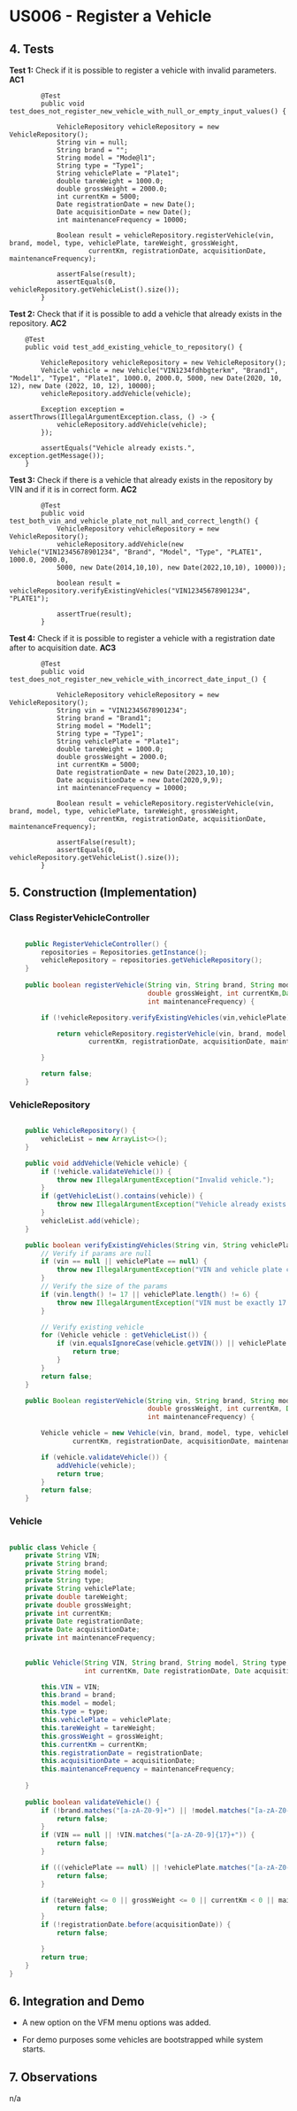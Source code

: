 # US006 - Register a Vehicle 

## 4. Tests 

**Test 1:** Check if it is possible to register a vehicle with invalid parameters. **AC1**

            @Test
            public void test_does_not_register_new_vehicle_with_null_or_empty_input_values() {

                VehicleRepository vehicleRepository = new VehicleRepository();
                String vin = null;
                String brand = "";
                String model = "Mode@l1";
                String type = "Type1";
                String vehiclePlate = "Plate1";
                double tareWeight = 1000.0;
                double grossWeight = 2000.0;
                int currentKm = 5000;
                Date registrationDate = new Date();
                Date acquisitionDate = new Date();
                int maintenanceFrequency = 10000;

                Boolean result = vehicleRepository.registerVehicle(vin, brand, model, type, vehiclePlate, tareWeight, grossWeight,
                        currentKm, registrationDate, acquisitionDate, maintenanceFrequency);

                assertFalse(result);
                assertEquals(0, vehicleRepository.getVehicleList().size());
            }

**Test 2:** Check that if it is possible to add a vehicle that already exists in the repository. **AC2**

        @Test
        public void test_add_existing_vehicle_to_repository() {

            VehicleRepository vehicleRepository = new VehicleRepository();
            Vehicle vehicle = new Vehicle("VIN1234fdhbgterkm", "Brand1", "Model1", "Type1", "Plate1", 1000.0, 2000.0, 5000, new Date(2020, 10, 12), new Date (2022, 10, 12), 10000);
            vehicleRepository.addVehicle(vehicle);

            Exception exception = assertThrows(IllegalArgumentException.class, () -> {
                vehicleRepository.addVehicle(vehicle);
            });

            assertEquals("Vehicle already exists.", exception.getMessage());
        }

**Test 3:** Check if there is a vehicle that already exists in the repository by VIN and if it is in correct form. **AC2**

            @Test
            public void test_both_vin_and_vehicle_plate_not_null_and_correct_length() {
                VehicleRepository vehicleRepository = new VehicleRepository();
                vehicleRepository.addVehicle(new Vehicle("VIN12345678901234", "Brand", "Model", "Type", "PLATE1", 1000.0, 2000.0, 
                5000, new Date(2014,10,10), new Date(2022,10,10), 10000));

                boolean result = vehicleRepository.verifyExistingVehicles("VIN12345678901234", "PLATE1");

                assertTrue(result);
            }

**Test 4:** Check if it is possible to register a vehicle with a registration date after to acquisition date. **AC3**

            @Test
            public void test_does_not_register_new_vehicle_with_incorrect_date_input_() {

                VehicleRepository vehicleRepository = new VehicleRepository();
                String vin = "VIN12345678901234";
                String brand = "Brand1";
                String model = "Model1";
                String type = "Type1";
                String vehiclePlate = "Plate1";
                double tareWeight = 1000.0;
                double grossWeight = 2000.0;
                int currentKm = 5000;
                Date registrationDate = new Date(2023,10,10);
                Date acquisitionDate = new Date(2020,9,9);
                int maintenanceFrequency = 10000;

                Boolean result = vehicleRepository.registerVehicle(vin, brand, model, type, vehiclePlate, tareWeight, grossWeight,
                        currentKm, registrationDate, acquisitionDate, maintenanceFrequency);

                assertFalse(result);
                assertEquals(0, vehicleRepository.getVehicleList().size());
            }


## 5. Construction (Implementation)

### Class RegisterVehicleController

```java

    public RegisterVehicleController() {
        repositories = Repositories.getInstance();
        vehicleRepository = repositories.getVehicleRepository();
    }
    
    public boolean registerVehicle(String vin, String brand, String model, String type, String vehiclePlate, double tareWeight,
                                   double grossWeight, int currentKm,Date registrationDate, Date acquisitionDate,
                                   int maintenanceFrequency) {

        if (!vehicleRepository.verifyExistingVehicles(vin,vehiclePlate)) {

            return vehicleRepository.registerVehicle(vin, brand, model, type, vehiclePlate, tareWeight, grossWeight,
                    currentKm, registrationDate, acquisitionDate, maintenanceFrequency);

        }

        return false;
    }

```

### VehicleRepository

````java

    public VehicleRepository() {
        vehicleList = new ArrayList<>();
    }

    public void addVehicle(Vehicle vehicle) {
        if (!vehicle.validateVehicle()) {
            throw new IllegalArgumentException("Invalid vehicle.");
        }
        if (getVehicleList().contains(vehicle)) {
            throw new IllegalArgumentException("Vehicle already exists.");
        }
        vehicleList.add(vehicle);
    }

    public boolean verifyExistingVehicles(String vin, String vehiclePlate) {
        // Verify if params are null
        if (vin == null || vehiclePlate == null) {
            throw new IllegalArgumentException("VIN and vehicle plate cannot be null.");
        }
        // Verify the size of the params
        if (vin.length() != 17 || vehiclePlate.length() != 6) {
            throw new IllegalArgumentException("VIN must be exactly 17 characters and vehicle plate must be exactly 6 characters.");
        }

        // Verify existing vehicle
        for (Vehicle vehicle : getVehicleList()) {
            if (vin.equalsIgnoreCase(vehicle.getVIN()) || vehiclePlate.equalsIgnoreCase(vehicle.getVehiclePlate())) {
                return true;
            }
        }
        return false;
    }

    public Boolean registerVehicle(String vin, String brand, String model, String type, String vehiclePlate, double tareWeight,
                                   double grossWeight, int currentKm, Date registrationDate, Date acquisitionDate,
                                   int maintenanceFrequency) {

        Vehicle vehicle = new Vehicle(vin, brand, model, type, vehiclePlate, tareWeight, grossWeight,
                currentKm, registrationDate, acquisitionDate, maintenanceFrequency);

        if (vehicle.validateVehicle()) {
            addVehicle(vehicle);
            return true;
        }
        return false;
    }

````

### Vehicle

````java

public class Vehicle {
    private String VIN;
    private String brand;
    private String model;
    private String type;
    private String vehiclePlate;
    private double tareWeight;
    private double grossWeight;
    private int currentKm;
    private Date registrationDate;
    private Date acquisitionDate;
    private int maintenanceFrequency;
    
   
    public Vehicle(String VIN, String brand, String model, String type, String vehiclePlate, double tareWeight, double grossWeight,
                   int currentKm, Date registrationDate, Date acquisitionDate, int maintenanceFrequency) {

        this.VIN = VIN;
        this.brand = brand;
        this.model = model;
        this.type = type;
        this.vehiclePlate = vehiclePlate;
        this.tareWeight = tareWeight;
        this.grossWeight = grossWeight;
        this.currentKm = currentKm;
        this.registrationDate = registrationDate;
        this.acquisitionDate = acquisitionDate;
        this.maintenanceFrequency = maintenanceFrequency;
        
    }
    
    public boolean validateVehicle() {
        if (!brand.matches("[a-zA-Z0-9]+") || !model.matches("[a-zA-Z0-9]+") || !type.matches("[a-zA-Z0-9]+")) {
            return false;
        }
        if (VIN == null || !VIN.matches("[a-zA-Z0-9]{17}+")) {
            return false;
        }

        if (((vehiclePlate == null) || !vehiclePlate.matches("[a-zA-Z0-9]{6}+"))) {
            return false;
        }

        if (tareWeight <= 0 || grossWeight <= 0 || currentKm < 0 || maintenanceFrequency <= 0) {
            return false;
        }
        if (!registrationDate.before(acquisitionDate)) {
            return false;

        }
        return true;
    }
}
````


## 6. Integration and Demo 

* A new option on the VFM menu options was added.

* For demo purposes some vehicles are bootstrapped while system starts.


## 7. Observations

n/a